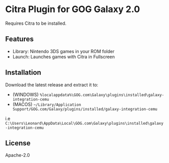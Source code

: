 # Citra Plugin for GOG Galaxy 2.0

Requires Citra to be installed.

## Features

* Library: Nintendo 3DS games in your ROM folder
* Launch: Launches games with Citra in Fullscreen

## Installation

Download the latest release and extract it to:
- (WINDOWS) `%localappdata%\GOG.com\Galaxy\plugins\installed\galaxy-integration-cemu`
- (MACOS) `~/Library/Application Support/GOG.com/Galaxy/plugins/installed/galaxy-integration-cemu`

i.e 
`C:\Users\Leonard\AppData\Local\GOG.com\Galaxy\plugins\installed\galaxy-integration-cemu`


## License

Apache-2.0
